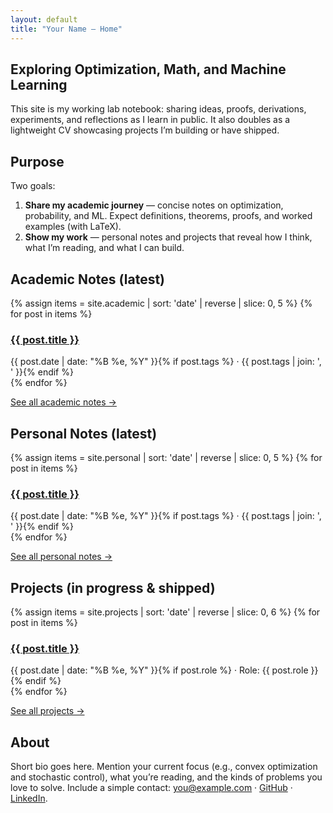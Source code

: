 ```yaml
---
layout: default
title: "Your Name — Home"
---
```



<section class="hero" aria-labelledby="intro-title">
<h1 id="intro-title">Exploring Optimization, Math, and Machine Learning</h1>
<p class="meta">This site is my working lab notebook: sharing ideas, proofs, derivations, experiments, and reflections as I learn in public. It also doubles as a lightweight CV showcasing projects I’m building or have shipped.</p>
</section>


<section aria-labelledby="purpose-title">
<h2 id="purpose-title">Purpose</h2>
<div class="item">
<p>Two goals:</p>
<ol>
<li><strong>Share my academic journey</strong> — concise notes on optimization, probability, and ML. Expect definitions, theorems, proofs, and worked examples (with LaTeX).</li>
<li><strong>Show my work</strong> — personal notes and projects that reveal how I think, what I’m reading, and what I can build.</li>
</ol>
</div>
</section>


<section aria-labelledby="academic-title">
<h2 id="academic-title">Academic Notes (latest)</h2>
<div class="list">
{% assign items = site.academic | sort: 'date' | reverse | slice: 0, 5 %}
{% for post in items %}
<article class="item">
<h3><a href="{{ post.url | relative_url }}">{{ post.title }}</a></h3>
<div class="meta">{{ post.date | date: "%B %e, %Y" }}{% if post.tags %} · {{ post.tags | join: ', ' }}{% endif %}</div>
</article>
{% endfor %}
<p class="meta"><a href="{{ '/pages/academic' | relative_url }}">See all academic notes →</a></p>
</div>
</section>


<section aria-labelledby="personal-title">
<h2 id="personal-title">Personal Notes (latest)</h2>
<div class="list">
{% assign items = site.personal | sort: 'date' | reverse | slice: 0, 5 %}
{% for post in items %}
<article class="item">
<h3><a href="{{ post.url | relative_url }}">{{ post.title }}</a></h3>
<div class="meta">{{ post.date | date: "%B %e, %Y" }}{% if post.tags %} · {{ post.tags | join: ', ' }}{% endif %}</div>
</article>
{% endfor %}
<p class="meta"><a href="{{ '/pages/personal' | relative_url }}">See all personal notes →</a></p>
</div>
</section>


<section aria-labelledby="projects-title">
<h2 id="projects-title">Projects (in progress & shipped)</h2>
<div class="list">
{% assign items = site.projects | sort: 'date' | reverse | slice: 0, 6 %}
{% for post in items %}
<article class="item">
<h3><a href="{{ post.url | relative_url }}">{{ post.title }}</a></h3>
<div class="meta">{{ post.date | date: "%B %e, %Y" }}{% if post.role %} · Role: {{ post.role }}{% endif %}</div>
</article>
{% endfor %}
<p class="meta"><a href="{{ '/pages/projects' | relative_url }}">See all projects →</a></p>
</div>
</section>


<section id="about" aria-labelledby="about-title">
<h2 id="about-title">About</h2>
<div class="item">
<p>Short bio goes here. Mention your current focus (e.g., convex optimization and stochastic control), what you’re reading, and the kinds of problems you love to solve. Include a simple contact: <a href="mailto:you@example.com">you@example.com</a> · <a href="#">GitHub</a> · <a href="#">LinkedIn</a>.</p>
</div>
</section>